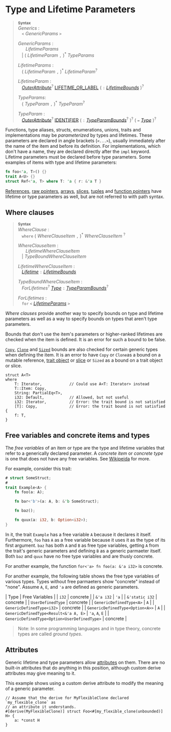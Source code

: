 # Type and Lifetime Parameters

> **<sup>Syntax</sup>**\
> _Generics_ :\
> &nbsp;&nbsp; `<` _GenericParams_ `>`
>
> _GenericParams_ :\
> &nbsp;&nbsp; &nbsp;&nbsp; _LifetimeParams_\
> &nbsp;&nbsp; | ( _LifetimeParam_ `,` )<sup>\*</sup> _TypeParams_
>
> _LifetimeParams_ :\
> &nbsp;&nbsp; ( _LifetimeParam_ `,` )<sup>\*</sup> _LifetimeParam_<sup>?</sup>
>
> _LifetimeParam_ :\
> &nbsp;&nbsp; [_OuterAttribute_]<sup>?</sup> [LIFETIME_OR_LABEL]&nbsp;( `:` [_LifetimeBounds_] )<sup>?</sup>
>
> _TypeParams_:\
> &nbsp;&nbsp; ( _TypeParam_ `,` )<sup>\*</sup> _TypeParam_<sup>?</sup>
>
> _TypeParam_ :\
> &nbsp;&nbsp; [_OuterAttribute_]<sup>?</sup> [IDENTIFIER] ( `:` [_TypeParamBounds_]<sup>?</sup> )<sup>?</sup> ( `=` [_Type_] )<sup>?</sup>

Functions, type aliases, structs, enumerations, unions, traits and
implementations may be *parameterized* by types and lifetimes. These parameters
are declared in angle <span class="parenthetical">brackets (`<...>`)</span>,
usually immediately after the name of the item and before its definition. For
implementations, which don't have a name, they are declared directly after the
`impl` keyword. Lifetime parameters must be declared before type parameters.
Some examples of items with type and lifetime parameters:

```rust
fn foo<'a, T>() {}
trait A<U> {}
struct Ref<'a, T> where T: 'a { r: &'a T }
```

[References], [raw pointers], [arrays], [slices][arrays], [tuples] and
[function pointers] have lifetime or type parameters as well, but are not
referred to with path syntax.

## Where clauses

> **<sup>Syntax</sup>**\
> _WhereClause_ :\
> &nbsp;&nbsp; `where` ( _WhereClauseItem_ `,` )<sup>\*</sup> _WhereClauseItem_ <sup>?</sup>
>
> _WhereClauseItem_ :\
> &nbsp;&nbsp; &nbsp;&nbsp; _LifetimeWhereClauseItem_\
> &nbsp;&nbsp; | _TypeBoundWhereClauseItem_
>
> _LifetimeWhereClauseItem_ :\
> &nbsp;&nbsp; [_Lifetime_] `:` [_LifetimeBounds_]
>
> _TypeBoundWhereClauseItem_ :\
> &nbsp;&nbsp; _ForLifetimes_<sup>?</sup> [_Type_] `:` [_TypeParamBounds_]<sup>?</sup>
>
> _ForLifetimes_ :\
> &nbsp;&nbsp; `for` `<` [_LifetimeParams_](#type-and-lifetime-parameters) `>`

*Where clauses* provide another way to specify bounds on type and lifetime
parameters as well as a way to specify bounds on types that aren't type
parameters.

Bounds that don't use the item's parameters or higher-ranked lifetimes are
checked when the item is defined. It is an error for such a bound to be false.

[`Copy`], [`Clone`] and [`Sized`] bounds are also checked for certain generic
types when defining the item. It is an error to have `Copy` or `Clone`as a
bound on a mutable reference, [trait object] or [slice][arrays] or `Sized` as a
bound on a trait object or slice.

```rust,ignore
struct A<T>
where
    T: Iterator,            // Could use A<T: Iterator> instead
    T::Item: Copy,
    String: PartialEq<T>,
    i32: Default,           // Allowed, but not useful
    i32: Iterator,          // Error: the trait bound is not satisfied
    [T]: Copy,              // Error: the trait bound is not satisfied
{
    f: T,
}
```

## Free variables and concrete items and types

The *free variables* of an item or type are the type and lifetime variables
that refer to a generically declared parameter. A *concrete item* or *concrete
type* is one that does not have any free variables. See [Wikipeida][concrete
wikipedia] for more.

For example, consider this trait:

```rust
# struct SomeStruct;
#
trait Example<A> {
    fn foo(a: A);

    fn bar<'b'>(a: A, b: &'b SomeStruct);

    fn baz();

    fn quux(a: i32, b: Option<i32>);
}
```

In it, the trait `Example` has a free variable `A` because it declares it
itself. Furthermore, `foo` has `A` as a free variable because it uses it as the
type of its first argument. `baz` has both `A` and `B` as free type variables,
getting `A` from the trait's generic parameters and defining `B` as a generic
parmaeter itself. Both `baz` and `quux` have no free type variables and are
thusly concrete.

For another example, the function `for<'a> fn foo(a: &'a i32>` is concrete.

For another example, the following table shows the free type variables of
various types. Types without free parmaeters show "concrete" instead of "none".
Assume `A`, `E`, and `'a` are defined as generic parameters.

| Type | Free Variables |
| `i32` | concrete | 
| `&'a i32` | `'a` |
| `&'static i32` | concrete |
| `UserDefinedType` | concrete |
| `GenericDefinedType<A>` | `A` |
| `GenericDefinedType<i32>` | concrete |
| `GenericDefinedType<Option<A>>` | `A` |
| `GenericDefinedType<Result<&'a A, E>` | `'a`, `A`, `E` |
| `GenericDefinedType<Option<UserDefinedType>` | concrete |

> Note: In some programming languages and in type theory, concrete types are
> called *ground types*.

## Attributes

Generic lifetime and type parameters allow [attributes] on them. There are no
built-in attributes that do anything in this position, although custom derive
attributes may give meaning to it.

This example shows using a custom derive attribute to modify the meaning of a
generic parameter.

```ignore
// Assume that the derive for MyFlexibleClone declared `my_flexible_clone` as
// an attribute it understands.
#[derive(MyFlexibleClone)] struct Foo<#[my_flexible_clone(unbounded)] H> {
    a: *const H
}
```

[IDENTIFIER]: identifiers.html
[LIFETIME_OR_LABEL]: tokens.html#lifetimes-and-loop-labels

[_LifetimeBounds_]: trait-bounds.html
[_Lifetime_]: trait-bounds.html
[_OuterAttribute_]: attributes.html
[_Type_]: types.html#type-expressions
[_TypeParamBounds_]: trait-bounds.html

[arrays]: types/array.html
[concrete wikipedia]: https://en.wikipedia.org/wiki/Free_variables_and_bound_variables
[function pointers]: types/function-pointer.html
[references]: types/pointer.html#shared-references-
[raw pointers]: types/pointer.html#raw-pointers-const-and-mut
[`Clone`]: special-types-and-traits.html#clone
[`Copy`]: special-types-and-traits.html#copy
[`Sized`]: special-types-and-traits.html#sized
[tuples]: types/tuple.html
[trait object]: types/trait-object.html
[attributes]: attributes.html
